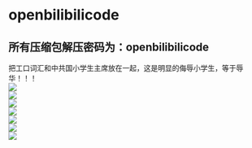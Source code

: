 # openbilibilicode<br>
## 所有压缩包解压密码为：openbilibilicode<br>
把工口词汇和中共国小学生主席放在一起，这是明显的侮辱小学生，等于辱华！！！<br>
![](https://github.com/qingshuisiyuan/openbilibilicode/raw/master/img/习近平.png)<br>
![](https://github.com/qingshuisiyuan/openbilibilicode/raw/master/img/工口小学生.png)<br>
![](https://github.com/qingshuisiyuan/openbilibilicode/raw/master/img/彩蛋.png)<br>
![](https://github.com/qingshuisiyuan/openbilibilicode/raw/master/img/作弊粉丝一.png)<br>
![](https://github.com/qingshuisiyuan/openbilibilicode/raw/master/img/作弊粉丝二)<br>
![](https://github.com/qingshuisiyuan/openbilibilicode/raw/master/img/抽奖.png)<br>
![](https://github.com/qingshuisiyuan/openbilibilicode/raw/master/img/网警.png)<br>